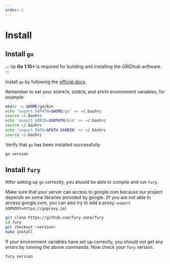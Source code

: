 ```yaml
---
order: 2
---
```


# Install
## Install `go`

::: tip
**Go 1.15+** is required for building and installing the GRIDhub software.
:::

Install `go` by following the [official docs](https://golang.org/doc/install).

Remember to set your `$GOPATH`, `$GOBIN`, and `$PATH` environment variables, for example:

```bash
mkdir -p $HOME/go/bin
echo "export GOPATH=$HOME/go" >> ~/.bashrc
source ~/.bashrc
echo "export GOBIN=$GOPATH/bin" >> ~/.bashrc
source ~/.bashrc
echo "export PATH=$PATH:$GOBIN" >> ~/.bashrc
source ~/.bashrc
```

Verify that `go` has been installed successfully

```bash
go version
```

## Install `fury`

After setting up `go` correctly, you should be able to compile and run `fury`.

Make sure that your server can access to google.com because our project depends on some libraries provided by google. (If you are not able to access google.com, you can also try to add a proxy: `export GOPROXY=https://goproxy.io`)

```bash
git clone https://github.com/fury-zone/fury
cd fury
git checkout <version>
make install
```

If your environment variables have set up correctly, you should not get any errors by running the above commands.
Now check your `fury` version.

```bash
fury version
```
